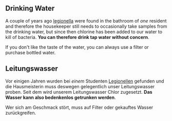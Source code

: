 <!-- English -->
## Drinking Water
A couple of years ago [legionella](https://en.wikipedia.org/wiki/Legionella) were found in the bathroom of *one* resident and therefore the housekeeper still needs to occasionally take samples from the drinking water, but since then chlorine has been added to our water to kill of bacteria. **You can therefore drink tap water without concern**.

If you don't like the taste of the water, you can always use a filter or purchase bottled water.


<!-- Deutsch -->
## Leitungswasser
Vor einigen Jahren wurden bei *einem* Studenten [Legionellen](https://de.wikipedia.org/wiki/Legionellen) gefunden und die Hausmeisterin muss deswegen gelegentlich unser Leitungswasser proben. Seit dem wird unserem Leitungswasser Chlor zugesetzt. **Das Wasser kann also bedenkenlos getrunken werden**.

Wer sich am Geschmack stört, muss auf Filter oder gekauftes Wasser zurückgreifen.

